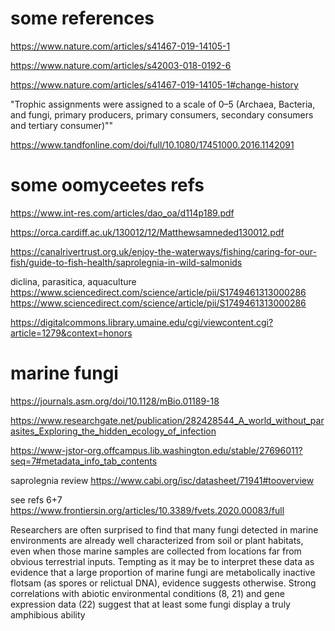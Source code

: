 # some references

https://www.nature.com/articles/s41467-019-14105-1

https://www.nature.com/articles/s42003-018-0192-6

https://www.nature.com/articles/s41467-019-14105-1#change-history

"Trophic assignments were assigned to a scale of 0–5 (Archaea, Bacteria, and fungi, primary producers, primary consumers, secondary consumers and tertiary consumer)""

https://www.tandfonline.com/doi/full/10.1080/17451000.2016.1142091

# some oomyceetes refs

https://www.int-res.com/articles/dao_oa/d114p189.pdf

https://orca.cardiff.ac.uk/130012/12/Matthewsamneded130012.pdf

https://canalrivertrust.org.uk/enjoy-the-waterways/fishing/caring-for-our-fish/guide-to-fish-health/saprolegnia-in-wild-salmonids

diclina, parasitica, aquaculture 
https://www.sciencedirect.com/science/article/pii/S1749461313000286
https://www.sciencedirect.com/science/article/pii/S1749461313000286

https://digitalcommons.library.umaine.edu/cgi/viewcontent.cgi?article=1279&context=honors

# marine fungi

https://journals.asm.org/doi/10.1128/mBio.01189-18

https://www.researchgate.net/publication/282428544_A_world_without_parasites_Exploring_the_hidden_ecology_of_infection

https://www-jstor-org.offcampus.lib.washington.edu/stable/27696011?seq=7#metadata_info_tab_contents

saprolegnia review
https://www.cabi.org/isc/datasheet/71941#tooverview

see refs 6+7
https://www.frontiersin.org/articles/10.3389/fvets.2020.00083/full

Researchers are often surprised to find that many fungi detected in marine environments are already well characterized from soil or plant habitats, even when those marine samples are collected from locations far from obvious terrestrial inputs. Tempting as it may be to interpret these data as evidence that a large proportion of marine fungi are metabolically inactive flotsam (as spores or relictual DNA), evidence suggests otherwise. Strong correlations with abiotic environmental conditions (8, 21) and gene expression data (22) suggest that at least some fungi display a truly amphibious ability
